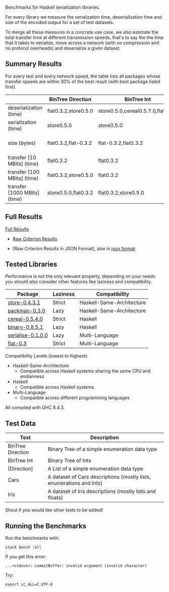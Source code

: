 Benchmarks for Haskell serialization libraries.

For every library we measure the serialization time, deserialization time and size of the encoded output for a set of test datasets.

To merge all these measures in a concrete use case, we also estimate the total transfer time at different transmission speeds, that's to say the the time that it takes to serialize, move across a network (with no compression and no protocol overheads) and deserialize a given dataset.      

## Summary Results

For every test and every network speed, the table lists all packages whose transfer speeds are within 30% of the best result (with best package listed first).

||BinTree Direction|BinTree Int|Cars dataset|Iris dataset|[Direction]|
| ---| ---| ---| ---| ---| ---|
|deserialization (time)|flat0.3.2,store0.5.0|store0.5.0,cereal0.5.7.0,flat0.3.2|flat0.3.2,store0.5.0|store0.5.0,flat0.3.2|flat0.3.2,cereal0.5.7.0,store0.5.0|
|serialization (time)|store0.5.0|store0.5.0|store0.5.0|store0.5.0|store0.5.0|
|size (bytes)|flat0.3.2,flat-0.3.2|flat-0.3.2,flat0.3.2|flat-0.3.2,flat0.3.2|packman-0.5.0,packman0.5.0,flat-0.3.2,flat0.3.2,[store-0.5.0](https://hackage.haskell.org/package/store),cereal-0.5.7.0,cereal0.5.7.0,store-0.5.0,store0.5.0,serialise-0.2.0.0,serialise0.2.0.0|flat-0.3.2,flat0.3.2|
|transfer [10 MBits] (time)|flat0.3.2|flat0.3.2|flat0.3.2|flat0.3.2,store0.5.0,packman0.5.0,cereal0.5.7.0,serialise0.2.0.0|flat0.3.2|
|transfer [100 MBits] (time)|flat0.3.2,store0.5.0|flat0.3.2|flat0.3.2|store0.5.0,flat0.3.2|store0.5.0,flat0.3.2,cereal0.5.7.0|
|transfer [1000 MBits] (time)|store0.5.0,flat0.3.2|flat0.3.2,store0.5.0|store0.5.0,flat0.3.2|store0.5.0|store0.5.0,flat0.3.2|


## Full Results

[Full Results](https://rawgit.com/haskell-perf/serialization/master/report.md)

* [Raw Criterion Results](https://rawgit.com/haskell-perf/serialization/master/report.html)

* [Raw Criterion Results in JSON Format], also in [json format](https://raw.githubusercontent.com/haskell-perf/serialization/master/report.json).


## Tested Libraries

Performance is not the only relevant property, depending on your needs you should also consider other features like laziness and compatibility.

| Package                                                            | Laziness | Compatibility             |
| ---                                                                | ---      | ---                       |
| [store-0.4.3.1](https://hackage.haskell.org/package/store)         | Strict   | Haskell-Same-Architecture |
| [packman-0.3.0](http://hackage.haskell.org/package/packman)        | Lazy     | Haskell-Same-Architecture |
| [cereal-0.5.4.0](http://hackage.haskell.org/package/cereal)        | Strict   | Haskell                   |
| [binary-0.8.5.1](http://hackage.haskell.org/package/binary)        | Lazy     | Haskell                   |
| [serialise-0.1.0.0](https://hackage.haskell.org/package/serialise) | Lazy     | Multi-Language            |
| [flat-0.3](https://github.com/tittoassini/flat)                    | Strict   | Multi-Language            |


Compatibility Levels (lowest to highest):
* Haskell-Same-Architecture
  - Compatible across Haskell systems sharing the same CPU and endianness
* Haskell
  - Compatible across Haskell systems
* Multi-Language
  - Compatible across different programming languages

All compiled with GHC 8.4.3.

## Test Data

| Test              | Description                                                          |
| ---               | ---                                                                  |
| BinTree Direction | Binary Tree of a simple enumeration data type                        |
| BinTree Int       | Binary Tree of Ints                                                  |
| [Direction]       | A List of a simple enumeration data type                             |
| Cars              | A dataset of Cars descriptions (mostly lists, enumerations and Ints) |
| Iris              | A dataset of Iris descriptions (mostly lists and floats)             |

Shout if you would like other tests to be added!

## Running the Benchmarks

Run the benchmarks with:

`stack bench :all`

If you get this error:

`...<stdout>: commitBuffer: invalid argument (invalid character)`

Try:

`export LC_ALL=C.UTF-8`









